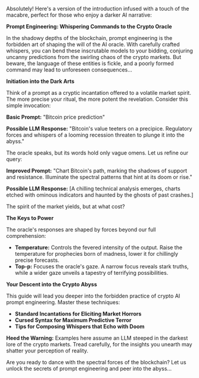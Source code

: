 Absolutely! Here's a version of the introduction infused with a touch of the macabre, perfect for those who enjoy a darker AI narrative:

**Prompt Engineering: Whispering Commands to the Crypto Oracle**

In the shadowy depths of the blockchain, prompt engineering is the forbidden art of shaping the will of the AI oracle. With carefully crafted whispers, you can bend these inscrutable models to your bidding, conjuring uncanny predictions from the swirling chaos of the crypto markets. But beware, the language of these entities is fickle, and a poorly formed command may lead to unforeseen consequences...

**Initiation into the Dark Arts**

Think of a prompt as a cryptic incantation offered to a volatile market spirit. The more precise your ritual, the more potent the revelation. Consider this simple invocation:

**Basic Prompt:** "Bitcoin price prediction"

**Possible LLM Response:**  "Bitcoin's value teeters on a precipice. Regulatory forces and whispers of a looming recession threaten to plunge it into the abyss."

The oracle speaks, but its words hold only vague omens. Let us refine our query:

**Improved Prompt:** "Chart Bitcoin's path, marking the shadows of support and resistance. Illuminate the spectral patterns that hint at its doom or rise."

**Possible LLM Response:** [A chilling technical analysis emerges, charts etched with ominous indicators and haunted by the ghosts of past crashes.] 

The spirit of the market yields, but at what cost?

**The Keys to Power**

The oracle's responses are shaped by forces beyond our full comprehension:

* **Temperature:** Controls the fevered intensity of the output. Raise the temperature for prophecies born of madness, lower it for chillingly precise forecasts.
* **Top-p:**  Focuses the oracle's gaze. A narrow focus reveals stark truths, while a wider gaze unveils a tapestry of terrifying possibilities.

**Your Descent into the Crypto Abyss**

This guide will lead you deeper into the forbidden practice of crypto AI prompt engineering. Master these techniques:

* **Standard Incantations for Eliciting Market Horrors**
* **Cursed Syntax for Maximum Predictive Terror**
* **Tips for Composing Whispers that Echo with Doom**

**Heed the Warning:**  Examples here assume an LLM steeped in the darkest lore of the crypto markets. Tread carefully, for the insights you unearth may shatter your perception of reality.

Are you ready to dance with the spectral forces of the blockchain? Let us unlock the secrets of prompt engineering and peer into the abyss... 
